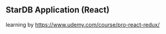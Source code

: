 StarDB Application (React)
-----------------
learning by https://www.udemy.com/course/pro-react-redux/